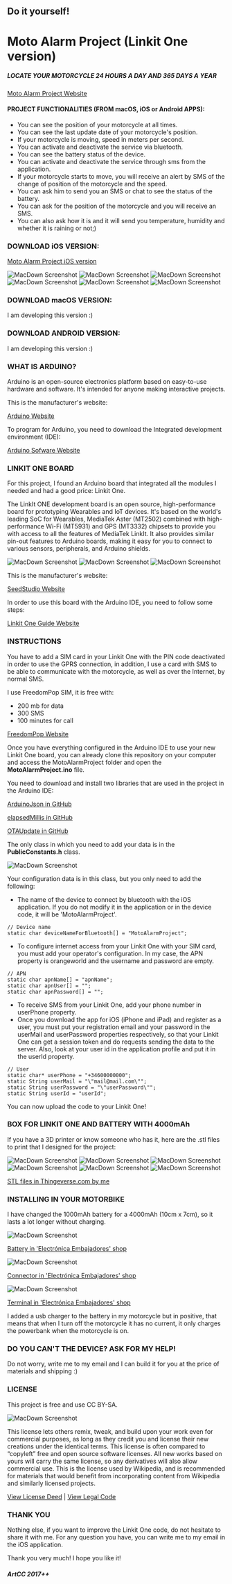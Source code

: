## Do it yourself!

# Moto Alarm Project (Linkit One version)

##### LOCATE YOUR MOTORCYCLE 24 HOURS A DAY AND 365 DAYS A YEAR

[Moto Alarm Project Website](https://motoalarm-project.com "Moto Alarm Project")

#### PROJECT FUNCTIONALITIES (FROM macOS, iOS or Android APPS):

- You can see the position of your motorcycle at all times.
- You can see the last update date of your motorcycle's position.
- If your motorcycle is moving, speed in meters per second.
- You can activate and deactivate the service via bluetooth.
- You can see the battery status of the device.
- You can activate and deactivate the service through sms from the application.
- If your motorcycle starts to move, you will receive an alert by SMS of the change of position of the motorcycle and the speed.
- You can ask him to send you an SMS or chat to see the status of the battery.
- You can ask for the position of the motorcycle and you will receive an SMS.
- You can also ask how it is and it will send you temperature, humidity and whether it is raining or not;)

### DOWNLOAD iOS VERSION:

[Moto Alarm Project iOS version](https://itunes.apple.com/us/app/moto-alarm-project/id1313229312?l=es&ls=1&mt=8 "Moto Alarm Project iOS version")

![MacDown Screenshot](Resources/1.png)
![MacDown Screenshot](Resources/2.png)
![MacDown Screenshot](Resources/3.png)
![MacDown Screenshot](Resources/4.png)
![MacDown Screenshot](Resources/5.png)
![MacDown Screenshot](Resources/6.png)

### DOWNLOAD macOS VERSION:

I am developing this version :)

### DOWNLOAD ANDROID VERSION:

I am developing this version :)

### WHAT IS ARDUINO?

Arduino is an open-source electronics platform based on easy-to-use hardware and software. It's intended for anyone making interactive projects.

This is the manufacturer's website:

[Arduino Website](https://www.arduino.cc "Arduino")

To program for Arduino, you need to download the Integrated development environment (IDE):

[Arduino Sofware Website](https://www.arduino.cc/en/Main/Software "Arduino Software")

### LINKIT ONE BOARD

For this project, I found an Arduino board that integrated all the modules I needed and had a good price: Linkit One.

The LinkIt ONE development board is an open source, high-performance board for prototyping Wearables and IoT devices. It's based on the world's leading SoC for Wearables, MediaTek Aster (MT2502) combined with high-performance Wi-Fi (MT5931) and GPS (MT3332) chipsets to provide you with access to all the features of MediaTek LinkIt. It also provides similar pin-out features to Arduino boards, making it easy for you to connect to various sensors, peripherals, and Arduino shields.

![MacDown Screenshot](Resources/LinkitOne_1.png)
![MacDown Screenshot](Resources/LinkitOne_2.png)
![MacDown Screenshot](Resources/LinkitOne_3.png)

This is the manufacturer's website:

[SeedStudio Website](https://www.seeedstudio.com "SeedStudio")

In order to use this board with the Arduino IDE, you need to follow some steps:

[Linkit One Guide Website](https://docs.labs.mediatek.com/resource/linkit-one/en "SeedStudio")

### INSTRUCTIONS

You have to add a SIM card in your Linkit One with the PIN code deactivated in order to use the GPRS connection, in addition, I use a card with SMS to be able to communicate with the motorcycle, as well as over the Internet, by normal SMS.

I use FreedomPop SIM, it is free with:

- 200 mb for data
- 300 SMS
- 100 minutes for call

[FreedomPop Website](https://es.freedompop.com/es?experience=organic.default "FreedomPop")

Once you have everything configured in the Arduino IDE to use your new Linkit One board, you can already clone this repository on your computer and access the MotoAlarmProject folder and open the <b>MotoAlarmProject.ino</b> file.

You need to download and install two libraries that are used in the project in the Arduino IDE:

[ArduinoJson in GitHub](https://github.com/bblanchon/ArduinoJson "ArduinoJson")

[elapsedMillis in GitHub](https://github.com/pfeerick/elapsedMillis "elapsedMillis")

[OTAUpdate in GitHub](https://github.com/minbiocabanon/OTAUpdate "OTAUpdate")

The only class in which you need to add your data is in the <b>PublicConstants.h</b> class.

![MacDown Screenshot](Resources/ArduinoIDE.png)

Your configuration data is in this class, but you only need to add the following:

- The name of the device to connect by bluetooth with the iOS application. If you do not modify it in the application or in the device code, it will be 'MotoAlarmProject'.

```
// Device name
static char deviceNameForBluetooth[] = "MotoAlarmProject";
```

- To configure internet access from your Linkit One with your SIM card, you must add your operator's configuration. In my case, the APN property is orangeworld and the username and password are empty.

```
// APN
static char apnName[] = "apnName";
static char apnUser[] = "";
static char apnPassword[] = "";
```

- To receive SMS from your Linkit One, add your phone number in userPhone property.
- Once you download the app for iOS (iPhone and iPad) and register as a user, you must put your registration email and your password in the userMail and userPassword properties respectively, so that your Linkit One can get a session token and do requests sending the data to the server. Also, look at your user id in the application profile and put it in the userId property.

```
// User
static char* userPhone = "+34600000000";
static String userMail = "\"mail@mail.com\"";
static String userPassword = "\"userPassword\"";
static String userId = "userId";
```

You can now upload the code to your Linkit One!

### BOX FOR LINKIT ONE AND BATTERY WITH 4000mAh

If you have a 3D printer or know someone who has it, here are the .stl files to print that I designed for the project:

![MacDown Screenshot](Resources/Box_1.jpg)
![MacDown Screenshot](Resources/Box_2.jpg)
![MacDown Screenshot](Resources/Box_3.jpg)
![MacDown Screenshot](Resources/Box_4.jpg)
![MacDown Screenshot](Resources/Box_5.jpg)
![MacDown Screenshot](Resources/Box_6.jpg)

[STL files in Thingeverse.com by me](https://www.thingiverse.com/thing:2835547 "STL files")

### INSTALLING IN YOUR MOTORBIKE

I have changed the 1000mAh battery for a 4000mAh (10cm x 7cm), so it lasts a lot longer without charging.

![MacDown Screenshot](Resources/Battery4000.jpg)

[Battery in 'Electrónica Embajadores' shop](https://www.electronicaembajadores.com/es/Productos/Detalle/BA1A3740/baterias-pilas-y-cargadores/baterias-de-polimero-de-litio/bateria-de-polimero-litio-3-7v-4000ma)

![MacDown Screenshot](Resources/Conector.jpg)

[Connector in 'Electrónica Embajadores' shop](https://www.electronicaembajadores.com/es/Productos/Detalle/CTK02HA02/conectores/conectores-poste-polarizado/conector-poste-2-00mm-hembra-aerea-2-contactos)

![MacDown Screenshot](Resources/Terminal.jpg)

[Terminal in 'Electrónica Embajadores' shop](https://www.electronicaembajadores.com/es/Productos/Detalle/CTK02TT/conectores/conectores-poste-polarizado/terminal-para-conector-poste-2-00mm-hembra)

I added a usb charger to the battery in my motorcycle but in positive, that means that when I turn off the motorcycle it has no current, it only charges the powerbank when the motorcycle is on.

### DO YOU CAN'T THE DEVICE? ASK FOR MY HELP!

Do not worry, write me to my email and I can build it for you at the price of materials and shipping :)

### LICENSE

This project is free and use CC BY-SA.

![MacDown Screenshot](https://licensebuttons.net/l/by-sa/3.0/88x31.png)

This license lets others remix, tweak, and build upon your work even for commercial purposes, as long as they credit you and license their new creations under the identical terms. This license is often compared to “copyleft” free and open source software licenses. All new works based on yours will carry the same license, so any derivatives will also allow commercial use. This is the license used by Wikipedia, and is recommended for materials that would benefit from incorporating content from Wikipedia and similarly licensed projects.

[View License Deed](https://creativecommons.org/licenses/by-nd/4.0) | [View Legal Code](https://creativecommons.org/licenses/by-nd/4.0/legalcode)

### THANK YOU

Nothing else, if you want to improve the Linkit One code, do not hesitate to share it with me. For any question you have, you can write me to my email in the iOS application.

Thank you very much! I hope you like it!


##### ArtCC 2017++
